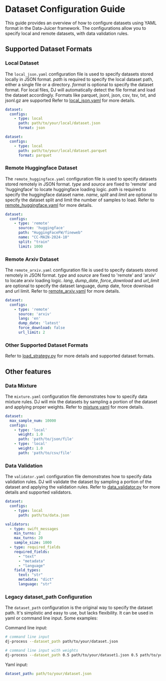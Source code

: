 # Dataset Configuration Guide

This guide provides an overview of how to configure datasets using YAML format in the Data-Juicer framework. The configurations allow you to specify local and remote datasets, with data validation rules.

## Supported Dataset Formats

### Local Dataset

The `local_json.yaml` configuration file is used to specify datasets stored locally in JSON format. *path* is required to specify the local dataset path, either a single file or a directory. *format* is optional to specify the dataset format.
For local files, DJ will automatically detect the file format and load the dataset accordingly. Formats like parquet, jsonl, json, csv, tsv, txt, and jsonl.gz are supported
Refer to [local_json.yaml](https://github.com/data-juicer/data-juicer/blob/main/configs/datasets/local_json.yaml) for more details.
```yaml
dataset:
  configs:
    - type: local
      path: path/to/your/local/dataset.json
      format: json
```

```yaml
dataset:
  configs:
    - type: local
      path: path/to/your/local/dataset.parquet
      format: parquet
```

### Remote Huggingface Dataset

The `remote_huggingface.yaml` configuration file is used to specify datasets stored remotely in JSON format. *type* and *source* are fixed to 'remote' and 'huggingface' to locate huggingface loading logic. *path* is required to specify the huggingface dataset name. *name*, *split* and *limit* are optional to specify the dataset split and limit the number of samples to load.
Refer to [remote_huggingface.yaml](https://github.com/data-juicer/data-juicer/blob/main/configs/datasets/remote_huggingface.yaml) for more details.

```yaml
dataset:
  configs:
    - type: 'remote'
      source: 'huggingface'
      path: "HuggingFaceFW/fineweb"
      name: "CC-MAIN-2024-10"
      split: "train"
      limit: 1000
```

### Remote Arxiv Dataset

The `remote_arxiv.yaml` configuration file is used to specify datasets stored remotely in JSON format. *type* and *source* are fixed to 'remote' and 'arxiv' to locate arxiv loading logic. *lang*, *dump_date*, *force_download* and *url_limit* are optional to specify the dataset language, dump date, force download and url limit.
Refer to [remote_arxiv.yaml](https://github.com/data-juicer/data-juicer/blob/main/configs/datasets/remote_arxiv.yaml) for more details.

```yaml
dataset:
  configs:
    - type: 'remote'
      source: 'arxiv'
      lang: 'en'
      dump_date: 'latest'
      force_download: false
      url_limit: 2
```

### Other Supported Dataset Formats

Refer to [load_strategy.py](https://github.com/data-juicer/data-juicer/blob/main/data_juicer/core/data/load_strategy.py) for more details and supported dataset formats.


## Other features 

### Data Mixture  

The `mixture.yaml` configuration file demonstrates how to specify data mixture rules. DJ will mix the datasets by sampling a portion of the dataset and applying proper weights.
Refer to [mixture.yaml](https://github.com/data-juicer/data-juicer/blob/main/configs/datasets/mixture.yaml) for more details.
```yaml 
dataset:
  max_sample_num: 10000
  configs:
    - type: 'local'
      weight: 1.0
      path: 'path/to/json/file'
    - type: 'local'
      weight: 1.0
      path: 'path/to/csv/file'
```


### Data Validation 

The `validator.yaml` configuration file demonstrates how to specify data validation rules. DJ will validate the dataset by sampling a portion of the dataset and applying the validation rules.
Refer to [data_validator.py](https://github.com/data-juicer/data-juicer/blob/main/data_juicer/core/data/data_validator.py) for more details and supported validators.
```yaml
dataset:
  configs:
    - type: local
      path: path/to/data.json

validators:
  - type: swift_messages
    min_turns: 2
    max_turns: 20
    sample_size: 1000
  - type: required_fields
    required_fields:
      - "text"
      - "metadata"
      - "language"
    field_types:
      text: "str"
      metadata: "dict"
      language: "str"
```


### Legacy dataset_path Configuration

The `dataset_path` configuration is the original way to specify the dataset path. It's simplistic and easy to use, but lacks flexibility. It can be used in yaml or command line input. Some examples:

Command line input:
```bash
# command line input
dj-process --dataset_path path/to/your/dataset.json

# command line input with weights
dj-process --dataset_path 0.5 path/to/your/dataset1.json 0.5 path/to/your/dataset2.json
```

Yaml input:
```yaml
dataset_path: path/to/your/dataset.json
```
